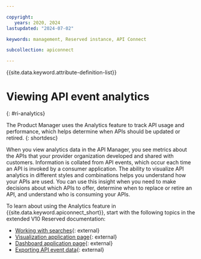 ```yaml
---

copyright:
   years: 2020, 2024
lastupdated: "2024-07-02"

keywords: management, Reserved instance, API Connect

subcollection: apiconnect

---
```


{{site.data.keyword.attribute-definition-list}}

# Viewing API event analytics

{: #ri-analytics}

The Product Manager uses the Analytics feature to track API usage and performance, which helps determine when APIs should be updated or retired.
{: shortdesc}

When you view analytics data in the API Manager, you see metrics about the APIs that your provider organization developed and shared with customers. Information is collated from API events, which occur each time an API is invoked by a consumer application. The ability to visualize API analytics in different styles and combinations helps you understand how your APIs are used. You can use this insight when you need to make decisions about which APIs to offer, determine when to replace or retire an API, and understand who is consuming your APIs.

To learn about using the Analytics feature in {{site.data.keyword.apiconnect_short}}, start with the following topics in the extended V10 Reserved documentation:

- [Working with searches](https://www.ibm.com/docs/SSMNED_v10cloud/com.ibm.apic.apionprem.doc/capim_analytics_discoverapps.html){: external}
- [Visualization application page](https://www.ibm.com/docs/SSMNED_v10cloud/com.ibm.apic.apionprem.doc/capim_analytics_visualizationapps.html){: external}
- [Dashboard application page](https://www.ibm.com/docs/SSMNED_v10cloud/com.ibm.apic.apionprem.doc/capim_analytics_defaultdashboard.html){: external}
- [Exporting API event data](https://www.ibm.com/docs/SSMNED_v10cloud/com.ibm.apic.apionprem.doc/tapim_analytics_viewexportanalyticsdata.html){: external}
